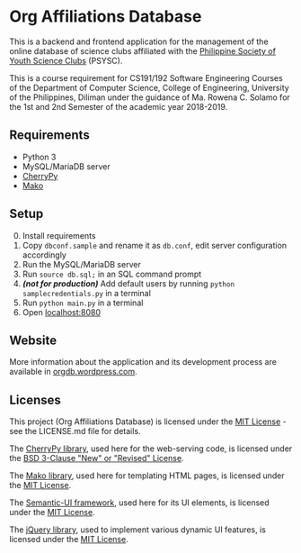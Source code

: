 # Org Affiliations Database

This is a backend and frontend application for the management of the online database of science clubs affiliated with the [Philippine Society of Youth Science Clubs](https://www.facebook.com/psysc.inc) (PSYSC).

This is a course requirement for CS191/192 Software Engineering Courses of the Department of Computer Science, College of Engineering, University of the Philippines, Diliman under the guidance of Ma. Rowena C. Solamo for the 1st and 2nd Semester of the academic year 2018-2019.

## Requirements
- Python 3
- MySQL/MariaDB server
- [CherryPy](https://cherrypy.org)
- [Mako](https://www.makotemplates.org)

## Setup
0. Install requirements
1. Copy `dbconf.sample` and rename it as `db.conf`, edit server configuration accordingly
2. Run the MySQL/MariaDB server
3. Run `source db.sql;` in an SQL command prompt
4. ***(not for production)*** Add default users by running `python samplecredentials.py` in a terminal
5. Run `python main.py` in a terminal
6. Open [localhost:8080](http://localhost:8080)

## Website

More information about the application and its development process are available in [orgdb.wordpress.com](https://orgdb.wordpress.com).

## Licenses

This project (Org Affiliations Database) is licensed under the [MIT License](https://opensource.org/licenses/MIT) - see the LICENSE.md file for details.

The [CherryPy library](https://cherrypy.org), used here for the web-serving code, is licensed under the [BSD 3-Clause "New" or "Revised" License](https://github.com/cherrypy/cherrypy/blob/master/LICENSE.md).

The [Mako library](https://www.makotemplates.org), used here for templating HTML pages, is licensed under the [MIT License](https://opensource.org/licenses/MIT).

The [Semantic-UI framework](https://github.com/Semantic-Org/Semantic-UI), used here for its UI elements, is licensed under the [MIT License](https://github.com/Semantic-Org/Semantic-UI/blob/master/LICENSE.md).

The [jQuery library](https://jquery.com/), used to implement various dynamic UI features, is licensed under the [MIT License](https://github.com/jquery/jquery/blob/master/LICENSE.txt).